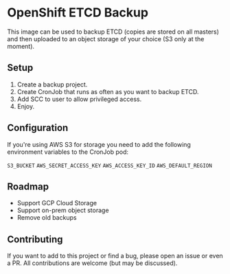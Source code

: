 # OpenShift ETCD Backup

This image can be used to backup ETCD (copies are stored on all masters) and then uploaded to an object storage of your choice (S3 only at the moment).

## Setup

1. Create a backup project.
2. Create CronJob that runs as often as you want to backup ETCD.
3. Add SCC to user to allow privileged access.
3. Enjoy.

## Configuration

If you're using AWS S3 for storage you need to add the following environment variables to the CronJob pod:
 
`S3_BUCKET`
`AWS_SECRET_ACCESS_KEY`
`AWS_ACCESS_KEY_ID`
`AWS_DEFAULT_REGION`

## Roadmap

- Support GCP Cloud Storage
- Support on-prem object storage
- Remove old backups

## Contributing

If you want to add to this project or find a bug, please open an issue or even a PR. All contributions are welcome (but may be discussed).
